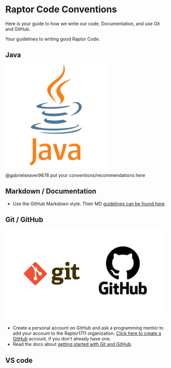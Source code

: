 # Raptor Code Conventions

Here is your guide to how we write our code, Documentation, and use Git and GitHub.

Your guidelines to writing good Raptor Code.
## Java 

![java-logo](./img/java-small.png)


@gabrielseaver9678  put your conventions/recommendations here

## Markdown / Documentation


* Use the GitHub Markdown style.  Their MD [guidelines can be found here](https://docs.github.com/en/get-started/writing-on-github/getting-started-with-writing-and-formatting-on-github/basic-writing-and-formatting-syntax).


## Git / GitHub
![git-github-logo](./img/git-github-logo-small.png)

* Create a personal account on GitHub and ask a programming mentor to add your account to the Raptor1711 organization.  [Click here to create a GitHub](https://github.com/join) account, if you don't already have one.
* Read the docs about [getting started with Git and GitHub](https://docs.github.com/en/get-started).

## VS code


